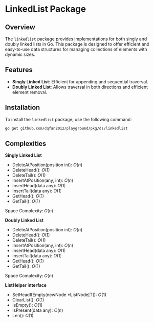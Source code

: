 # LinkedList Package

## Overview

The `linkedlist` package provides implementations for both singly and doubly linked lists in Go. This package is designed to offer efficient and easy-to-use data structures for managing collections of elements with dynamic sizes.

## Features

- **Singly Linked List**: Efficient for appending and sequential traversal.
- **Doubly Linked List**: Allows traversal in both directions and efficient element removal.

## Installation

To install the `linkedlist` package, use the following command:

```bash
go get github.com/dqfan2012/playground/pkg/ds/linkedlist
```

## Complexities

**Singly Linked List**

- DeleteAtPosition(position int): $`O(n)`$
- DeleteHead(): $`O(1)`$
- DeleteTail(): $`O(1)`$
- InsertAtPosition(any, int): $`O(n)`$
- InsertHead(data any): $`O(1)`$
- InsertTail(data any): $`O(1)`$
- GetHead(): $`O(1)`$
- GetTail(): $`O(1)`$

Space Complexity: $`O(n)`$

**Doubly Linked List**

- DeleteAtPosition(position int): $`O(n)`$
- DeleteHead(): $`O(1)`$
- DeleteTail(): $`O(1)`$
- InsertAtPosition(any, int): $`O(n)`$
- InsertHead(data any): $`O(1)`$
- InsertTail(data any): $`O(1)`$
- GetHead(): $`O(1)`$
- GetTail(): $`O(1)`$

Space Complexity: $`O(n)`$

**ListHelper Interface**

- SetHeadIfEmpty(newNode *ListNode[T]): $`O(1)`$
- ClearList(): $`O(1)`$
- IsEmpty(): $`O(1)`$
- IsPresent(data any): $`O(n)`$
- Len(): $`O(1)`$
